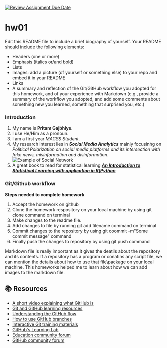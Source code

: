 [![Review Assignment Due Date](https://classroom.github.com/assets/deadline-readme-button-24ddc0f5d75046c5622901739e7c5dd533143b0c8e959d652212380cedb1ea36.svg)](https://classroom.github.com/a/bEPlIkIB)
# hw01

Edit this README file to include a brief biography of yourself. Your README should include the following elements:
* Headers (one or more)
* Emphasis (italics or/and bold)
* Lists
* Images: add a picture (of yourself or something else) to your repo and embed it in your README
* Links
* A summary and reflection of the Git/GitHub workflow you adopted for this homework, and of your experience with Markdown (e.g., provide a summary of the workflow you adopted, and add some comments about something new you learned, something that surprised you, etc.)

### Introduction
1. My name is **Pritam Gajbhiye**.
2. I use He/Him as a pronoun.
3. I am a first year *MACSS Student*.
4. My research interest lies in ***Social Media Analytics*** mainly focusinhg on *Political Polarization on social media platforms and its intersection with fake news, misinformation and disinformation*.
![Example of Social Network](https://cvo22.files.wordpress.com/2014/03/inmap.gif)
5. A great book to read for statistical learning 
[***An Introduction to Statistical Learning with application in R\Python***](https://www.statlearning.com/)

### Git/Github workflow
**Steps needed to complete homework**
1. Accept the homework on github
2. Clone the homework respository on your local machine by using git clone command on terminal
3. Make changes to the readme file.
4. Add changes to file by running git add filename command on terminal
5. Commit changes to the repository by using git coommit -m"Some commit message" command
6. Finally push the changes to repository by using git push command

Markdown file is really important as it gives the deatils about the repository and its contents. If a repository has a program or conatins any script file, we can mention the details about how to use that file\package on your local machine. This homeworks helped me to learn about how we can add images to the markdown file.



## 📚  Resources 
* [A short video explaining what GitHub is](https://www.youtube.com/watch?v=w3jLJU7DT5E&feature=youtu.be) 
* [Git and GitHub learning resources](https://docs.github.com/en/github/getting-started-with-github/git-and-github-learning-resources) 
* [Understanding the GitHub flow](https://guides.github.com/introduction/flow/)
* [How to use GitHub branches](https://www.youtube.com/watch?v=H5GJfcp3p4Q&feature=youtu.be)
* [Interactive Git training materials](https://githubtraining.github.io/training-manual/#/01_getting_ready_for_class)
* [GitHub's Learning Lab](https://lab.github.com/)
* [Education community forum](https://education.github.community/)
* [GitHub community forum](https://github.community/)
